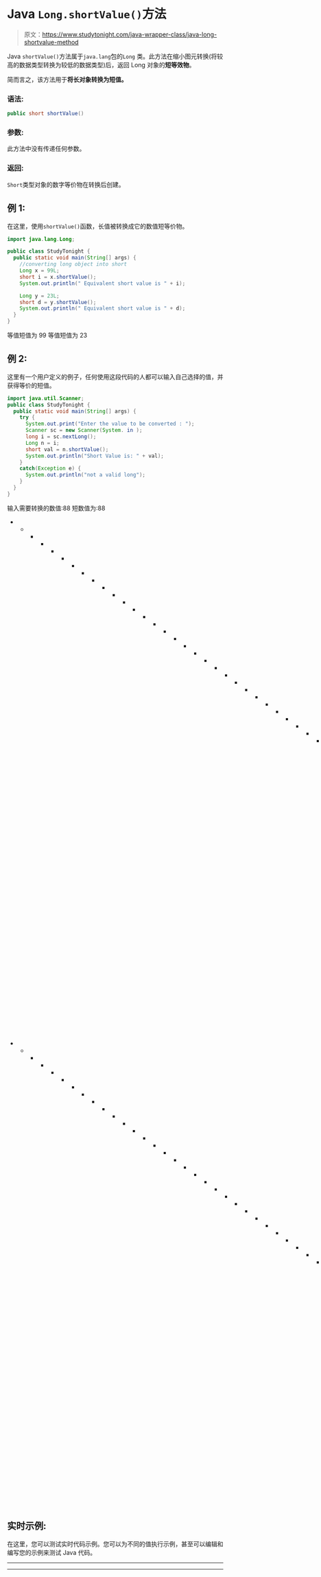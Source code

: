 # Java `Long.shortValue()`方法

> 原文：<https://www.studytonight.com/java-wrapper-class/java-long-shortvalue-method>

Java `shortValue()`方法属于`java.lang`包的`Long` 类。此方法在缩小图元转换(将较高的数据类型转换为较低的数据类型)后，返回 Long 对象的**短等效物**。

简而言之，该方法用于**将长对象转换为短值。**

### 语法:

```java
public short shortValue() 
```

### 参数:

此方法中没有传递任何参数。

### 返回:

`Short`类型对象的数字等价物在转换后创建。

## 例 1:

在这里，使用`shortValue()`函数，长值被转换成它的数值短等价物。

```java
import java.lang.Long;

public class StudyTonight {
  public static void main(String[] args) {
    //converting long object into short
    Long x = 99L;
    short i = x.shortValue();
    System.out.println(" Equivalent short value is " + i);

    Long y = 23L;
    short d = y.shortValue();
    System.out.println(" Equivalent short value is " + d);
  }
}
```

等值短值为 99
等值短值为 23

## 例 2:

这里有一个用户定义的例子，任何使用这段代码的人都可以输入自己选择的值，并获得等价的短值。

```java
import java.util.Scanner;
public class StudyTonight {
  public static void main(String[] args) {
    try {
      System.out.print("Enter the value to be converted : ");
      Scanner sc = new Scanner(System. in );
      long i = sc.nextLong();
      Long n = i;
      short val = n.shortValue();
      System.out.println("Short Value is: " + val);
    }
    catch(Exception e) {
      System.out.println("not a valid long");
    }
  }
}
```

输入需要转换的数值:88
短数值为:88
* * * * * * * * * * * * * * * * * * * * * * * * * * * * * * * * * * * * * * * * * * * * T3】输入需要转换的数值:-556
短数值为:-556
* * * * * * * * * * * * * * * * * * * * * * * * * * * * * * * * * * * * * * *输入需要转换的数值:0x522
不是有效的长数值

## 实时示例:

在这里，您可以测试实时代码示例。您可以为不同的值执行示例，甚至可以编辑和编写您的示例来测试 Java 代码。

* * *

* * *